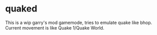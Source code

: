 # quaked
This is a wip garry's mod gamemode, tries to emulate quake like bhop.
Current movement is like Quake 1/Quake World.